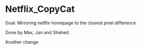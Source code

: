 # Netflix_CopyCat

Goal: Mirroring netflix homepage to the closest pixel difference

Done by Max, Jan and Shahed.

Another change
